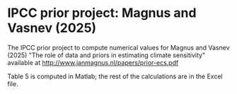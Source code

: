 # IPCC prior project: Magnus and Vasnev (2025)
The IPCC prior project to compute numerical values for 
Magnus and Vasnev (2025) "The role of data and priors in estimating climate sensitivity"
available at 
http://www.janmagnus.nl/papers/prior-ecs.pdf

Table 5 is computed in Matlab; the rest of the calculations are in the Excel file.
